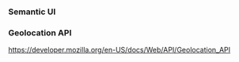 ### Semantic UI

### Geolocation API

https://developer.mozilla.org/en-US/docs/Web/API/Geolocation_API

